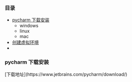 ### 目录
- [pycharm 下载安装](#download)
    - windows
    - linux
    - mac
- [创建虚拟环境](#env)
- 


<h3 id="download"/>pycharm 下载安装</h3>
[下载地址](https://www.jetbrains.com/pycharm/download/)